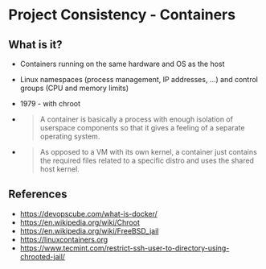 # Project Consistency - Containers

## What is it?

* Containers running on the same hardware and OS as the host

* Linux namespaces (process management, IP addresses, ...) and control groups (CPU and memory limits)

* 1979 - with chroot

* > A container is basically a process with enough isolation of userspace components so that it gives a feeling of a separate operating system.

* > As opposed to a VM with its own kernel, a container just contains the required files related to a specific distro and uses the shared host kernel.

## References

* https://devopscube.com/what-is-docker/
* https://en.wikipedia.org/wiki/Chroot
* https://en.wikipedia.org/wiki/FreeBSD_jail
* https://linuxcontainers.org
* https://www.tecmint.com/restrict-ssh-user-to-directory-using-chrooted-jail/
